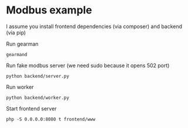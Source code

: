 Modbus example
==============

I assume you install frontend dependencies (via composer) and backend (via pip)

Run gearman
```
gearmand
```

Run fake modbus server (we need sudo because it opens 502 port) 
 
```
python backend/server.py
```

Run worker
 
```
python backend/worker.py
```

Start frontend server
```
php -S 0.0.0.0:8080 t frontend/www
```






